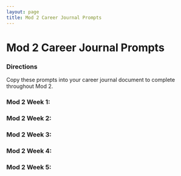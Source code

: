 ```yaml
---
layout: page
title: Mod 2 Career Journal Prompts
---
```


# Mod 2 Career Journal Prompts

### Directions
Copy these prompts into your career journal document to complete throughout Mod 2. 

### Mod 2 Week 1:  

### Mod 2 Week 2:

### Mod 2 Week 3:

### Mod 2 Week 4:

### Mod 2 Week 5:
